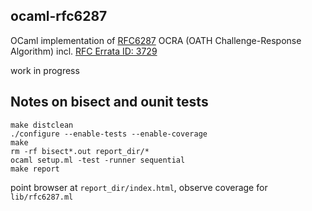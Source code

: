 ## ocaml-rfc6287

OCaml implementation of [RFC6287](http://tools.ietf.org/html/rfc6287) OCRA (OATH Challenge-Response Algorithm)
incl. [RFC Errata ID: 3729](https://www.rfc-editor.org/errata_search.php?rfc=6287)

work in progress

## Notes on bisect and ounit tests

```
make distclean
./configure --enable-tests --enable-coverage
make
rm -rf bisect*.out report_dir/*
ocaml setup.ml -test -runner sequential
make report
```

point browser at `report_dir/index.html`, observe coverage for `lib/rfc6287.ml`